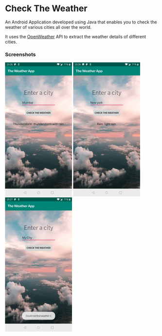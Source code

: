 # Check The Weather
An Android Application developed using Java that enables you to check the weather of various cities all over the world.

It uses the [OpenWeather](https://openweathermap.org/ "OpenWeather") API to extract the weather details of different cities.

### Screenshots
<img src="/screenshots/mumbai.jpg?raw=true" width="220" alt="Weather of Mumbai"> <img src="/screenshots/newyork.jpg?raw=true" width="220" alt="Weather of New York"> <img src="/screenshots/mycity.jpg?raw=true" width="220" alt="Toast for invalid city">

